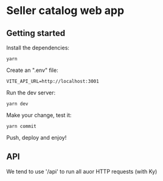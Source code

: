 # Seller catalog web app

## Getting started

Install the dependencies:

```shell
yarn
```

Create an ".env" file:

```properties
VITE_API_URL=http://localhost:3001
```

Run the dev server:

```shell
yarn dev
```

Make your change, test it:

```shell
yarn commit
```

Push, deploy and enjoy!

## API

We tend to use '/api' to run all auor HTTP requests (with Ky)
